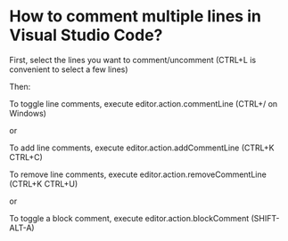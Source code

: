 # How to comment multiple lines in Visual Studio Code?

First, select the lines you want to comment/uncomment (CTRL+L is convenient to select a few lines)

Then:

To toggle line comments, execute editor.action.commentLine (CTRL+/ on Windows)

or

To add line comments, execute editor.action.addCommentLine (CTRL+K CTRL+C)

To remove line comments, execute editor.action.removeCommentLine (CTRL+K CTRL+U)

or

To toggle a block comment, execute editor.action.blockComment (SHIFT-ALT-A)


